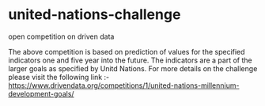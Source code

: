 # united-nations-challenge

open competition on driven data

The above competition is based on prediction of  values for the specified indicators one and five year into the future. The indicators are a part of the larger goals as specified by Unitd Nations. For more details on the challenge please visit the following link :- https://www.drivendata.org/competitions/1/united-nations-millennium-development-goals/

